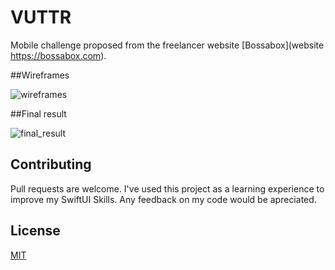 # VUTTR
Mobile challenge proposed from the freelancer website [Bossabox](website https://bossabox.com).

##Wireframes

![wireframes](https://user-images.githubusercontent.com/29552154/115484722-a6c1a700-a229-11eb-905a-e129d4b995cb.png)


##Final result

![final_result](https://user-images.githubusercontent.com/29552154/115484783-c5c03900-a229-11eb-8b4b-614e4a076913.png)


## Contributing
Pull requests are welcome. I've used this project as a learning experience to improve my SwiftUI Skills. Any feedback on my code would be apreciated.

## License
[MIT](https://choosealicense.com/licenses/mit/)

